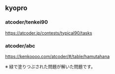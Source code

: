 ## kyopro
### atcoder/tenkei90
https://atcoder.jp/contests/typical90/tasks

### atcoder/abc
https://kenkoooo.com/atcoder/#/table/hamutahana

※ 緑で塗りつぶされた問題が解いた問題です。
